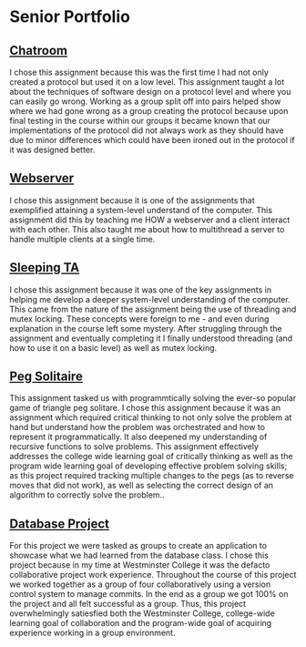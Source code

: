 # Senior Portfolio

## [Chatroom](https://github.com/C-Moore21/SeniorPortfolio/tree/master/Chatroom)

I chose this assignment because this was the first time I had not only created a protocol but used it on a low level. This assignment taught a lot about the techniques of software design on a protocol level and where you can easily go wrong. Working as a group split off into pairs helped show where we had gone wrong as a group creating the protocol because upon final testing in the course within our groups it became known that our implementations of the protocol did not always work as they should have due to minor differences which could have been ironed out in the protocol if it was designed better.

## [Webserver](https://github.com/C-Moore21/SeniorPortfolio/tree/master/webserver)

I chose this assignment because it is one of the assignments that exemplified attaining a system-level understand of the computer. This assignment did this by teaching me HOW a webserver and a client interact with each other. This also taught me about how to multithread a server to handle multiple clients at a single time.

## [Sleeping TA](https://github.com/C-Moore21/SeniorPortfolio/tree/master/sleepingta/src)

I chose this assignment because it was one of the key assignments in helping me develop a deeper system-level understanding of the computer. This came from the nature of the assignment being the use of threading and mutex locking. These concepts were foreign to me - and even during explanation in the course left some mystery. After struggling through the assignment and eventually completing it I finally understood threading (and how to use it on a basic level) as well as mutex locking.

## [Peg Solitaire](https://github.com/C-Moore21/SeniorPortfolio/tree/master/peg_solitare)

This assignment tasked us with programmtically solving the ever-so popular game of triangle peg solitare. I chose this assignment because it was an assignment which required critical thinking to not only solve the problem at hand but understand how the problem was orchestrated and how to represent it programmatically. It also deepened my understanding of recursive functions to solve problems. This assignment effectively addresses the college wide learning goal of critically thinking as well as the program wide learning goal of developing effective problem solving skills; as this project required tracking multiple changes to the pegs (as to reverse moves that did not work), as well as selecting the correct design of an algorithm to correctly solve the problem..

## [Database Project](https://github.com/C-Moore21/SeniorPortfolio/tree/master/db_project/HopToIt-master)

For this project we were tasked as groups to create an application to showcase what we had learned from the database class. I chose this project because in my time at Westminster College it was the defacto collaborative project work experience. Throughout the course of this project we worked together as a group of four collaboratively using a version control system to manage commits. In the end as a group we got 100% on the project and all felt successful as a group. Thus, this project overwhelmingly satiesfied both the Westminster College, college-wide learning goal of collaboration and the program-wide goal of acquiring experience working in a group environment.


